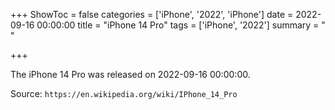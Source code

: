 +++
ShowToc = false
categories = ['iPhone', '2022', 'iPhone']
date = 2022-09-16 00:00:00
title = "iPhone 14 Pro"
tags = ['iPhone', '2022']
summary = " "

+++

The iPhone 14 Pro was released on 2022-09-16 00:00:00.

Source: `https://en.wikipedia.org/wiki/IPhone_14_Pro`
